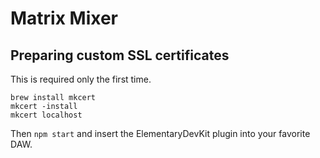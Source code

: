 # Matrix Mixer
## Preparing custom SSL certificates
This is required only the first time.
```
brew install mkcert
mkcert -install
mkcert localhost
```

Then `npm start` and insert the ElementaryDevKit plugin into your favorite DAW.
